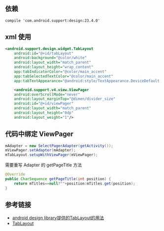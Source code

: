 ## 依赖
```
compile 'com.android.support:design:23.4.0'
```
## xml 使用
```xml
<android.support.design.widget.TabLayout
    android:id="@+id/tabLayout"
    android:background="@color/white"
    android:layout_width="match_parent"
    android:layout_height="wrap_content"
    app:tabIndicatorColor="@color/main_accent"
    app:tabSelectedTextColor="@color/main_accent"
    app:tabTextAppearance="@android:style/TextAppearance.DeviceDefault.Small"/>

    <android.support.v4.view.ViewPager
    android:overScrollMode="never"
    android:layout_marginTop="@dimen/divider_size"
    android:id="@+id/viewPager"
    android:layout_width="match_parent"
    android:layout_height="0dp"
    android:layout_weight="1"/>
```
## 代码中绑定 ViewPager
```java
mAdapter = new SelectPagerAdapter(getActivity());
mViewPager.setAdapter(mAdapter);
mTabLayout.setupWithViewPager(mViewPager);
```
需要重写 Adapter 的 getPageTitle 方法
```java
@Override
public CharSequence getPageTitle(int position) {
    return mTitles==null?""+position:mTitles.get(position);
}
```

## 参考链接
- [android design library提供的TabLayout的用法](https://segmentfault.com/a/1190000003500271)
- [TabLayout](https://developer.android.com/reference/android/support/design/widget/TabLayout.html#attr_android.support.design:tabGravity)
